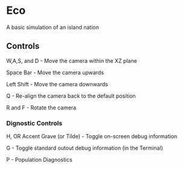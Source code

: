 # Eco
A basic simulation of an island nation

## Controls

W,A,S, and D - Move the camera within the XZ plane

Space Bar - Move the camera upwards

Left Shift - Move the camera downwards

Q - Re-align the camera back to the default position

R and F - Rotate the camera

### Dignostic Controls

H, OR Accent Grave (or Tilde) - Toggle on-screen debug information

G - Toggle standard outout debug information (in the Terminal)

P - Population Diagnostics
